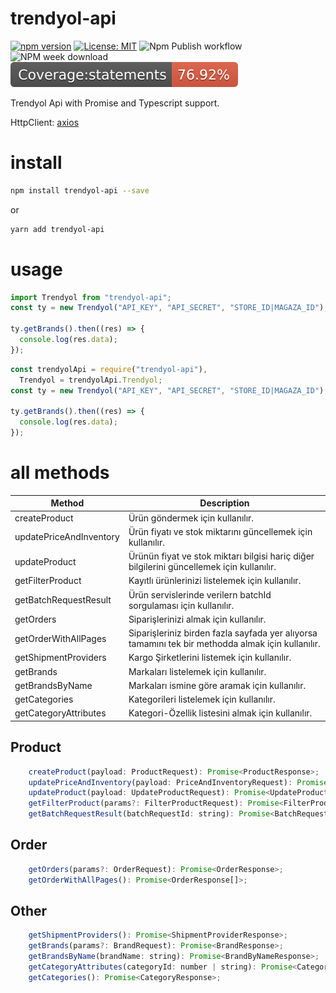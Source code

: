 # trendyol-api

[![npm version](https://badge.fury.io/js/trendyol-api.svg)](https://www.npmjs.com/package/trendyol-api)
[![License: MIT](https://img.shields.io/badge/License-MIT-yellow.svg)](https://opensource.org/licenses/MIT)
![Npm Publish workflow](https://github.com/myazarc/trendyol-api/actions/workflows/main.yml/badge.svg)
![NPM week download](https://img.shields.io/npm/dw/trendyol-api)
![jest coverage](.badges/coverage.svg)

Trendyol Api with Promise and Typescript support.

HttpClient: [axios](https://github.com/axios/axios)

# install

```bash
npm install trendyol-api --save
```

or

```bash
yarn add trendyol-api
```

# usage

```js
import Trendyol from "trendyol-api";
const ty = new Trendyol("API_KEY", "API_SECRET", "STORE_ID|MAGAZA_ID");

ty.getBrands().then((res) => {
  console.log(res.data);
});
```

```js
const trendyolApi = require("trendyol-api"),
  Trendyol = trendyolApi.Trendyol;
const ty = new Trendyol("API_KEY", "API_SECRET", "STORE_ID|MAGAZA_ID");

ty.getBrands().then((res) => {
  console.log(res.data);
});
```

# all methods

| Method                  | Description                                                                                       |
| ----------------------- | ------------------------------------------------------------------------------------------------- |
| createProduct           | Ürün göndermek için kullanılır.                                                                   |
| updatePriceAndInventory | Ürün fiyatı ve stok miktarını güncellemek için kullanılır.                                        |
| updateProduct           | Ürünün fiyat ve stok miktarı bilgisi hariç diğer bilgilerini güncellemek için kullanılır.         |
| getFilterProduct        | Kayıtlı ürünlerinizi listelemek için kullanılır.                                                  |
| getBatchRequestResult   | Ürün servislerinde verilern batchId sorgulaması için kullanılır.                                  |
| getOrders               | Siparişlerinizi almak için kullanılır.                                                            |
| getOrderWithAllPages    | Siparişleriniz birden fazla sayfada yer alıyorsa tamamını tek bir methodda almak için kullanılır. |
| getShipmentProviders    | Kargo Şirketlerini listemek için kullanılır.                                                      |
| getBrands               | Markaları listelemek için kullanılır.                                                             |
| getBrandsByName         | Markaları ismine göre aramak için kullanılır.                                                     |
| getCategories           | Kategorileri listelemek için kullanılır.                                                          |
| getCategoryAttributes   | Kategori-Özellik listesini almak için kullanılır.                                                 |

## Product

```js
    createProduct(payload: ProductRequest): Promise<ProductResponse>;
    updatePriceAndInventory(payload: PriceAndInventoryRequest): Promise<PriceAndInventoryResponse>;
    updateProduct(payload: UpdateProductRequest): Promise<UpdateProductResponse>;
    getFilterProduct(params?: FilterProductRequest): Promise<FilterProductResponse>;
    getBatchRequestResult(batchRequestId: string): Promise<BatchRequestResultResponse>;
```

## Order

```js
    getOrders(params?: OrderRequest): Promise<OrderResponse>;
    getOrderWithAllPages(): Promise<OrderResponse[]>;
```

## Other

```js
    getShipmentProviders(): Promise<ShipmentProviderResponse>;
    getBrands(params?: BrandRequest): Promise<BrandResponse>;
    getBrandsByName(brandName: string): Promise<BrandByNameResponse>;
    getCategoryAttributes(categoryId: number | string): Promise<CategoryAttributeResponse>;
    getCategories(): Promise<CategoryResponse>;
```
